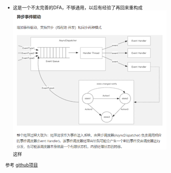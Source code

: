 - 这是一个不太完善的DFA，不够通用，以后有经验了再回来重构成
  ![img.png](img.png) 这样

参考 [github项目](https://github.com/VectorJin/StateMachine)